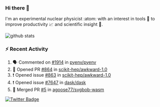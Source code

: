 ### Hi there 👋 

I'm an experimental nuclear physicist :atom: with an interest in tools :wrench: to improve productivity :chart_with_upwards_trend: and scientific insight :telescope:.

![github stats](https://github-readme-stats.vercel.app/api?username=agoose77&show_icons=true&hide_rank=true&hide_title=true&bg_color=30,e76445,904e95&text_color=efe3ec&icon_color=efe3ec)
<!--
**agoose77/agoose77** is a ✨ _special_ ✨ repository because its `README.md` (this file) appears on your GitHub profile.

Here are some ideas to get you started:

- 🔭 I’m currently working on ...
- 🌱 I’m currently learning ...
- 👯 I’m looking to collaborate on ...
- 🤔 I’m looking for help with ...
- 💬 Ask me about ...
- 📫 How to reach me: ...
- 😄 Pronouns: ...
- ⚡ Fun fact: ...
-->

### :zap: Recent Activity
<!--START_SECTION:activity-->
1. 🗣 Commented on [#1914](https://github.com/pyenv/pyenv/issues/1914) in [pyenv/pyenv](https://github.com/pyenv/pyenv)
2. 💪 Opened PR [#864](https://github.com/scikit-hep/awkward-1.0/pull/864) in [scikit-hep/awkward-1.0](https://github.com/scikit-hep/awkward-1.0)
3. ❗️ Opened issue [#863](https://github.com/scikit-hep/awkward-1.0/issues/863) in [scikit-hep/awkward-1.0](https://github.com/scikit-hep/awkward-1.0)
4. ❗️ Opened issue [#7647](https://github.com/dask/dask/issues/7647) in [dask/dask](https://github.com/dask/dask)
5. 🎉 Merged PR [#5](https://github.com/agoose77/svgbob-wasm/pull/5) in [agoose77/svgbob-wasm](https://github.com/agoose77/svgbob-wasm)
<!--END_SECTION:activity-->


[![Twitter Badge](https://img.shields.io/twitter/follow/agoose77?style=flat-square&logo=Twitter&logoColor=white&color=cornflowerblue)](https://twitter.com/agoose77)
